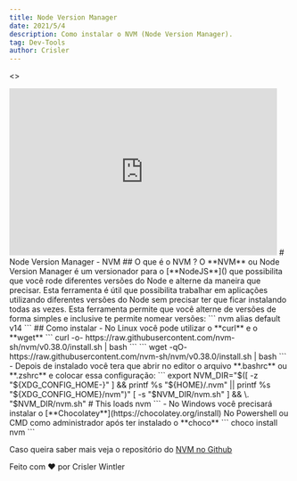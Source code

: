 ```yaml
---
title: Node Version Manager
date: 2021/5/4
description: Como instalar o NVM (Node Version Manager).
tag: Dev-Tools
author: Crisler
---
```

<>
<iframe width="480" height="300" src="https://www.youtube.com/embed/Si6L8gwSc8Y" title="YouTube video player" frameborder="0" allow="accelerometer; autoplay; clipboard-write; encrypted-media; gyroscope; picture-in-picture" allowfullscreen></iframe>
</>
# Node Version Manager - NVM
## O que é o NVM ?
O **NVM** ou Node Version Manager é um versionador para o [**NodeJS**]() que possibilita que você rode diferentes versões do Node e alterne da maneira que precisar. 
Esta ferramenta é útil que possibilita trabalhar em aplicações utilizando diferentes versões do Node sem precisar ter que ficar instalando todas as vezes. Esta ferramenta permite que você alterne de versões de forma simples e inclusive te permite nomear versões:
```
 nvm alias default v14
```
## Como instalar
- No Linux você pode utilizar o **curl** e o **wget**
```
curl -o- https://raw.githubusercontent.com/nvm-sh/nvm/v0.38.0/install.sh | bash
```
```
wget -qO- https://raw.githubusercontent.com/nvm-sh/nvm/v0.38.0/install.sh | bash
```
- Depois de instalado você tera que abrir no editor o arquivo **.bashrc** ou **.zshrc** e colocar essa configuração:
```
export NVM_DIR="$([ -z "${XDG_CONFIG_HOME-}" ] && printf %s "${HOME}/.nvm" || printf %s "${XDG_CONFIG_HOME}/nvm")"
[ -s "$NVM_DIR/nvm.sh" ] && \. "$NVM_DIR/nvm.sh" # This loads nvm
```
- No Windows você precisará instalar o [**Chocolatey**](https://chocolatey.org/install)
No Powershell ou CMD como administrador após ter instalado o **choco**
```
    choco install nvm
```

Caso queira saber mais veja o repositório do [NVM no Github](https://github.com/nvm-sh/nvm)

 Feito com ❤️ por Crisler Wintler